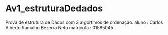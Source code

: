 # Av1_estruturaDedados
Prova de estrutura de Dados com 3 algortimos de ordenação.
aluno : Carlos Alberto Ramalho Bezerra Neto
matricula : 01585045
